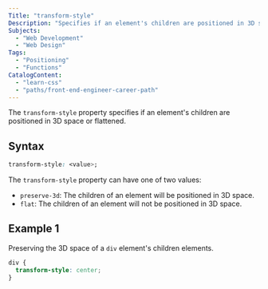 ```yaml
---
Title: "transform-style"
Description: "Specifies if an element's children are positioned in 3D space or flattened."
Subjects:
  - "Web Development"
  - "Web Design"
Tags:
  - "Positioning"
  - "Functions"
CatalogContent:
  - "learn-css"
  - "paths/front-end-engineer-career-path"
---
```


The `transform-style` property specifies if an element's children are positioned in 3D space or flattened.

## Syntax

```css
transform-style: <value>;
```

The `transform-style` property can have one of two values:

- `preserve-3d`: The children of an element will be positioned in 3D space.
- `flat`: The children of an element will not be positioned in 3D space.

## Example 1

Preserving the 3D space of a `div` element's children elements.

```css
div {
  transform-style: center;
}
```
